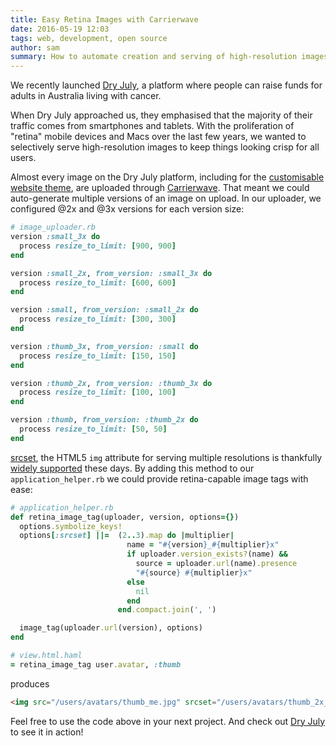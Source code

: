 ```yaml
---
title: Easy Retina Images with Carrierwave
date: 2016-05-19 12:03
tags: web, development, open source
author: sam
summary: How to automate creation and serving of high-resolution images in a Rails app
---
```


We recently launched [Dry July][dj], a platform where people can raise funds for adults in Australia living with cancer.

When Dry July approached us, they emphasised that the majority of their traffic comes from smartphones and tablets. With the proliferation of "retina" mobile devices and Macs over the last few years, we wanted to selectively serve high-resolution images to keep things looking crisp for all users.

Almost every image on the Dry July platform, including for the [customisable website theme][theme], are uploaded through [Carrierwave][cw]. That meant we could auto-generate multiple versions of an image on upload. In our uploader, we configured @2x and @3x versions for each version size:

~~~ ruby
# image_uploader.rb
version :small_3x do
  process resize_to_limit: [900, 900]
end

version :small_2x, from_version: :small_3x do
  process resize_to_limit: [600, 600]
end

version :small, from_version: :small_2x do
  process resize_to_limit: [300, 300]
end

version :thumb_3x, from_version: :small do
  process resize_to_limit: [150, 150]
end

version :thumb_2x, from_version: :thumb_3x do
  process resize_to_limit: [100, 100]
end

version :thumb, from_version: :thumb_2x do
  process resize_to_limit: [50, 50]
end
~~~

[srcset][], the HTML5 `img` attribute for serving multiple resolutions is thankfully [widely supported][caniuse] these days. By adding this method to our `application_helper.rb` we could provide retina-capable image tags with ease:

~~~ ruby
# application_helper.rb
def retina_image_tag(uploader, version, options={})
  options.symbolize_keys!
  options[:srcset] ||=  (2..3).map do |multiplier|
                          name = "#{version}_#{multiplier}x"
                          if uploader.version_exists?(name) &&
                            source = uploader.url(name).presence
                            "#{source} #{multiplier}x"
                          else
                            nil
                          end
                        end.compact.join(', ')

  image_tag(uploader.url(version), options)
end

# view.html.haml
= retina_image_tag user.avatar, :thumb
~~~
produces

~~~ html
<img src="/users/avatars/thumb_me.jpg" srcset="/users/avatars/thumb_2x_me.jpg 2x, /users/avatars/thumb_3x_me.jpg 3x" />
~~~

Feel free to use the code above in your next project. And check out [Dry July][dj] to see it in action!

[dj]: https://dryjuly.com
[theme]: /blog/rails-app-themer/
[cw]: https://github.com/carrierwaveuploader/carrierwave
[srcset]: https://webkit.org/demos/srcset/
[caniuse]: http://caniuse.com/#feat=srcset
